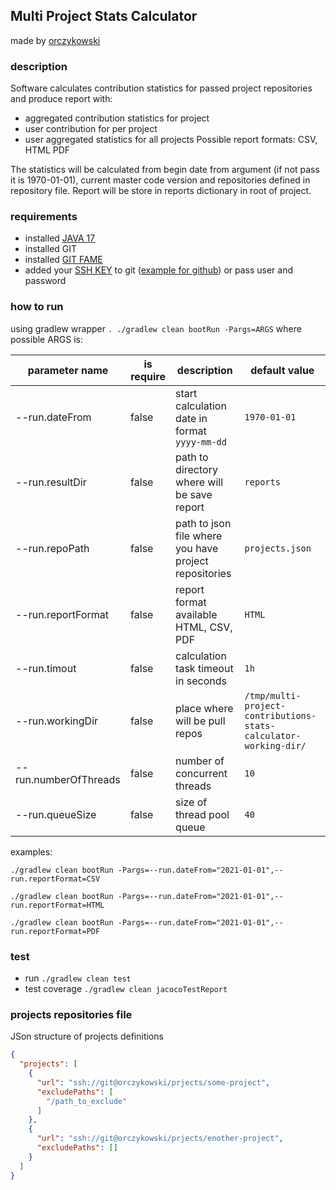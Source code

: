 ## Multi Project Stats Calculator

made by [orczykowski](http://orczykowski.pl)

### description
Software calculates contribution statistics for passed project repositories and produce report with:

- aggregated contribution statistics for project
- user contribution for per project
- user aggregated statistics for all projects Possible report formats: CSV, HTML PDF

The statistics will be calculated from begin date from argument (if not pass it is 1970-01-01), current master code version and repositories defined in repository file. Report will be store in reports
dictionary in root of project.

### requirements

- installed [JAVA 17](https://openjdk.java.net/projects/jdk/17/)
- installed GIT
- installed [GIT FAME](https://github.com/oleander/git-fame-rb)
- added your [SSH KEY](https://www.ssh.com/ssh/keygen/) to
  git ([example for github](https://docs.github.com/en/free-pro-team@latest/github/authenticating-to-github/adding-a-new-ssh-key-to-your-github-account))
  or pass user and password

### how to run

using gradlew wrapper ```. ./gradlew clean bootRun -Pargs=ARGS```
where possible ARGS is:

parameter name | is require | description | default value
--- | --- | --- | ---
--run.dateFrom | false | start calculation date in format `yyyy-mm-dd` | `1970-01-01`
--run.resultDir | false |  path to directory where will be save report | `reports`
--run.repoPath | false | path to json file where you have project repositories | `projects.json`
--run.reportFormat | false | report format available HTML, CSV, PDF | `HTML`
--run.timout | false |  calculation task timeout in seconds | `1h`
--run.workingDir | false |  place where will be pull repos | `/tmp/multi-project-contributions-stats-calculator-working-dir/`
--run.numberOfThreads | false |  number of concurrent threads | `10`
--run.queueSize | false |  size of thread pool queue | `40`

examples:

`./gradlew clean bootRun -Pargs=--run.dateFrom="2021-01-01",--run.reportFormat=CSV`

`./gradlew clean bootRun -Pargs=--run.dateFrom="2021-01-01",--run.reportFormat=HTML`

`./gradlew clean bootRun -Pargs=--run.dateFrom="2021-01-01",--run.reportFormat=PDF`

### test

- run `./gradlew clean test`
- test coverage `./gradlew clean jacocoTestReport`

### projects repositories file

JSon structure of projects definitions

```json
{
  "projects": [
    {
      "url": "ssh://git@orczykowski/prjects/some-project",
      "excludePaths": [
        "/path_to_exclude"
      ]
    },
    {
      "url": "ssh://git@orczykowski/prjects/enother-project",
      "excludePaths": []
    }
  ]
}
```

